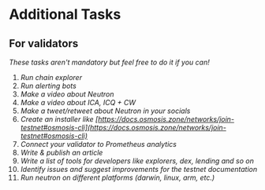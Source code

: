 # Additional Tasks 

## For validators
*These tasks aren't mandatory but feel free to do it if you can!*

1. *Run chain explorer*
2. *Run alerting bots*
3. *Make a video about Neutron*
4. *Make a video about ICA, ICQ + CW*
5. *Make a tweet/retweet about Neutron in your socials*
6. *Create an installer like [https://docs.osmosis.zone/networks/join-testnet#osmosis-cli](https://docs.osmosis.zone/networks/join-testnet#osmosis-cli)*
7. *Connect your validator to Prometheus analytics*
8. *Write & publish an article*
9. *Write a list of tools for developers like explorers, dex, lending and so on*
10. *Identify issues and suggest improvements for the testnet documentation*
11. *Run neutron on different platforms (darwin, linux, arm, etc.)*
